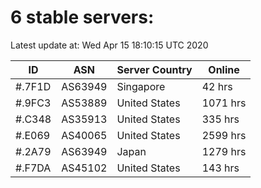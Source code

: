 # 6 stable servers:

Latest update at: Wed Apr 15 18:10:15 UTC 2020

| ID | ASN | Server Country | Online |
| -- | --- | -------------- | ------ |
| #.7F1D | AS63949 | Singapore | 42 hrs |
| #.9FC3 | AS53889 | United States | 1071 hrs |
| #.C348 | AS35913 | United States | 335 hrs |
| #.E069 | AS40065 | United States | 2599 hrs |
| #.2A79 | AS63949 | Japan | 1279 hrs |
| #.F7DA | AS45102 | United States | 143 hrs |


